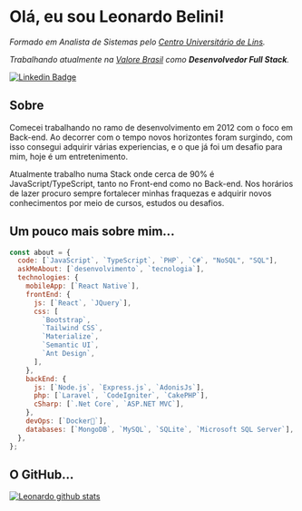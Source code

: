 # Olá, eu sou Leonardo Belini!

_Formado em Analista de Sistemas pelo [Centro Universitário de Lins](https://www.unilins.edu.br/)._

_Trabalhando atualmente na [Valore Brasil](https://www.valorebrasil.com.br/) como __Desenvolvedor Full Stack__._

[![Linkedin Badge](https://img.shields.io/badge/-leobelini-blue?style=flat-square&logo=Linkedin&logoColor=white&link=https://www.linkedin.com/in/leobelini/)](https://www.linkedin.com/in/leobelini/)

## Sobre
Comecei trabalhando no ramo de desenvolvimento em 2012 com o foco em Back-end. Ao decorrer com o tempo novos horizontes foram surgindo, com isso consegui adquirir várias experiencias, e o que já foi um desafio para mim, hoje é um entretenimento.

Atualmente trabalho numa Stack onde cerca de 90% é JavaScript/TypeScript, tanto no Front-end como no Back-end. Nos horários de lazer procuro sempre fortalecer minhas fraquezas e adquirir novos conhecimentos por meio de cursos, estudos ou desafios.

## Um pouco mais sobre mim...
```javascript
const about = {
  code: [`JavaScript`, `TypeScript`, `PHP`, `C#`, "NoSQL", "SQL"],
  askMeAbout: [`desenvolvimento`, `tecnologia`],
  technologies: {
    mobileApp: [`React Native`],
    frontEnd: {
      js: [`React`, `JQuery`],
      css: [
        `Bootstrap`,
        `Tailwind CSS`,
        `Materialize`,
        `Semantic UI`,
        `Ant Design`,
      ],
    },
    backEnd: {
      js: [`Node.js`, `Express.js`, `AdonisJs`],
      php: [`Laravel`, `CodeIgniter`, `CakePHP`],
      cSharp: [`.Net Core`, `ASP.NET MVC`],
    },
    devOps: [`Docker🐳`],
    databases: [`MongoDB`, `MySQL`, `SQLite`, `Microsoft SQL Server`],
  },
};
```

## O GitHub...

[![Leonardo github stats](https://github-readme-stats.vercel.app/api?username=leobelini&count_private=true&show_icons=true)](https://github.com/anuraghazra/github-readme-stats)
